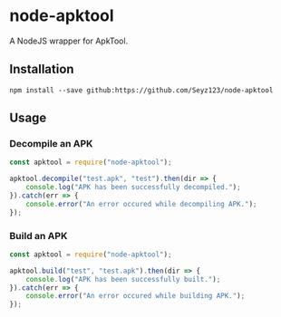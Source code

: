 # node-apktool
A NodeJS wrapper for ApkTool.
## Installation
`npm install --save github:https://github.com/Seyz123/node-apktool`
## Usage
### Decompile an APK
```js
const apktool = require("node-apktool");

apktool.decompile("test.apk", "test").then(dir => {
    console.log("APK has been successfully decompiled.");
}).catch(err => {
    console.error("An error occured while decompiling APK.");
});
```
### Build an APK
```js
const apktool = require("node-apktool");

apktool.build("test", "test.apk").then(dir => {
    console.log("APK has been successfully built.");
}).catch(err => {
    console.error("An error occured while building APK.");
});
```
